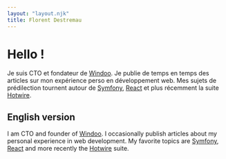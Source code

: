 ```yaml
---
layout: "layout.njk"
title: Florent Destremau
---
```


# Hello !

Je suis CTO et fondateur de [Windoo](https://windoo.fr). Je publie de temps en temps des articles sur mon expérience perso en développement web. Mes sujets de prédilection tournent autour de [Symfony](https://symfony.com/), [React](https://react.dev/) et plus récemment la suite [Hotwire](https://hotwired.dev/).

## English version

I am CTO and founder of [Windoo](https://windoo.fr). I occasionally publish articles about my personal experience in web development. My favorite topics are [Symfony](https://symfony.com/), [React](https://react.dev/) and more recently the [Hotwire](https://hotwired.dev/) suite.
